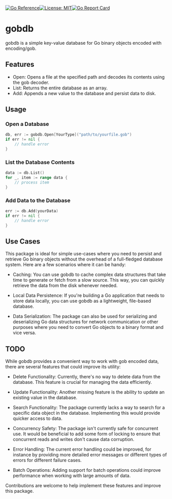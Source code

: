 [![Go Reference](https://pkg.go.dev/badge/github.com/waltervargas/gobdb.svg)](https://pkg.go.dev/github.com/waltervargas/gobdb)[![License: MIT](https://img.shields.io/badge/License-MIT-green.svg)](https://opensource.org/licenses/MIT)[![Go Report Card](https://goreportcard.com/badge/github.com/waltervargas/gobdb)](https://goreportcard.com/report/github.com/waltervargas/gobdb)

# gobdb

gobdb is a simple key-value database for Go binary objects encoded with
encoding/gob.

## Features

- Open: Opens a file at the specified path and decodes its contents using the
  gob decoder.
- List: Returns the entire database as an array.
- Add: Appends a new value to the database and persist data to disk.

## Usage
### Open a Database


```go
db, err := gobdb.Open[YourType]("path/to/yourfile.gob")
if err != nil {
    // handle error
}
```

### List the Database Contents

```go
data := db.List()
for _, item := range data {
    // process item
}
```

### Add Data to the Database

```go
err := db.Add(yourData)
if err != nil {
    // handle error
}
```

## Use Cases

This package is ideal for simple use-cases where you need to persist and
retrieve Go binary objects without the overhead of a full-fledged database
system. Here are a few scenarios where it can be handy:

- Caching: You can use gobdb to cache complex data structures that take time to
  generate or fetch from a slow source. This way, you can quickly retrieve the
  data from the disk whenever needed.

- Local Data Persistence: If you're building a Go application that needs to
  store data locally, you can use gobdb as a lightweight, file-based database.

- Data Serialization: The package can also be used for serializing and
  deserializing Go data structures for network communication or other purposes
  where you need to convert Go objects to a binary format and vice versa.

## TODO

While gobdb provides a convenient way to work with gob encoded data, there are
several features that could improve its utility:

- Delete Functionality: Currently, there's no way to delete data from the
  database. This feature is crucial for managing the data efficiently.

- Update Functionality: Another missing feature is the ability to update an
  existing value in the database.

- Search Functionality: The package currently lacks a way to search for a
  specific data object in the database. Implementing this would provide quicker
  access to data.

- Concurrency Safety: The package isn't currently safe for concurrent use. It
  would be beneficial to add some form of locking to ensure that concurrent
  reads and writes don't cause data corruption.

- Error Handling: The current error handling could be improved, for instance by
  providing more detailed error messages or different types of errors for
  different failure cases.

- Batch Operations: Adding support for batch operations could improve
  performance when working with large amounts of data.

Contributions are welcome to help implement these features and improve this
package.
